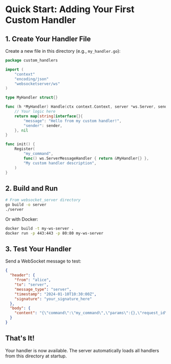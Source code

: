 # Quick Start: Adding Your First Custom Handler

## 1. Create Your Handler File

Create a new file in this directory (e.g., `my_handler.go`):

```go
package custom_handlers

import (
    "context"
    "encoding/json"
    "websocketserver/ws"
)

type MyHandler struct{}

func (h *MyHandler) Handle(ctx context.Context, server *ws.Server, sender string, params json.RawMessage) (interface{}, error) {
    // Your logic here
    return map[string]interface{}{
        "message": "Hello from my custom handler!",
        "sender": sender,
    }, nil
}

func init() {
    Register(
        "my_command",
        func() ws.ServerMessageHandler { return &MyHandler{} },
        "My custom handler description",
    )
}
```

## 2. Build and Run

```bash
# From websocket_server directory
go build -o server
./server
```

Or with Docker:

```bash
docker build -t my-ws-server .
docker run -p 443:443 -p 80:80 my-ws-server
```

## 3. Test Your Handler

Send a WebSocket message to test:

```json
{
  "header": {
    "from": "alice",
    "to": "server",
    "message_type": "server",
    "timestamp": "2024-01-10T10:30:00Z",
    "signature": "your_signature_here"
  },
  "body": {
    "content": "{\"command\":\"my_command\",\"params\":{},\"request_id\":\"test-123\"}"
  }
}
```

## That's It!

Your handler is now available. The server automatically loads all handlers from this directory at startup.